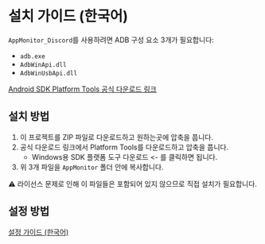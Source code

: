 # 설치 가이드 (한국어)

`AppMonitor_Discord`를 사용하려면 ADB 구성 요소 3개가 필요합니다:

- `adb.exe`
- `AdbWinApi.dll`
- `AdbWinUsbApi.dll`

[Android SDK Platform Tools 공식 다운로드 링크](https://developer.android.com/studio/releases/platform-tools)

## 설치 방법
1. 이 프로젝트를 ZIP 파일로 다운로드하고 원하는곳에 압축을 풉니다.
2. 공식 다운로드 링크에서 Platform Tools를 다운로드하고 압축을 풉니다.
    * Windows용 SDK 플랫폼 도구 다운로드 <- 를 클릭하면 됩니다.
3. 위 3개 파일을 `AppMonitor` 폴더 안에 복사합니다.

⚠️ 라이선스 문제로 인해 이 파일들은 포함되어 있지 않으므로 직접 설치가 필요합니다.

## 설정 방법
[설정 가이드 (한국어)](setup_guide_ko.md)